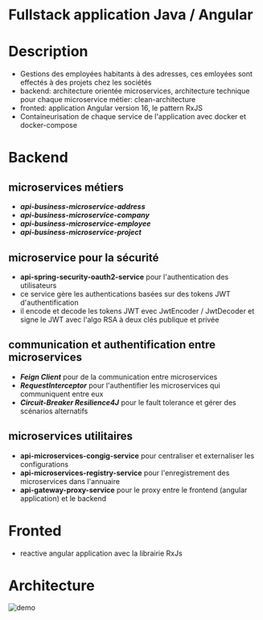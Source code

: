 # Fullstack application Java / Angular
# Description

- Gestions des employées habitants à des adresses, ces emloyées sont effectés à des projets chez les sociétés
- backend: architecture orientée microservices, architecture technique pour chaque microservice métier: clean-architecture
- fronted: application Angular version 16, le pattern RxJS
- Containeurisation de chaque service de l'application avec docker et docker-compose

# Backend

## microservices métiers
- ***api-business-microservice-address***
- ***api-business-microservice-company***
- ***api-business-microservice-employee***
- ***api-business-microservice-project***

## microservice pour la sécurité
- **api-spring-security-oauth2-service** pour l'authentication des utilisateurs
- ce service gère les authentications basées sur des tokens JWT d'authentification
- il encode et decode les tokens JWT evec JwtEncoder / JwtDecoder et signe le JWT avec l'algo RSA à deux clés publique et privée 

## communication et authentification entre microservices
- ***Feign Client*** pour de la communication entre microservices
-  ***RequestInterceptor*** pour l'authentifier les microservices qui communiquent entre eux
- ***Circuit-Breaker Resilience4J*** pour le fault tolerance et gérer  des scénarios alternatifs

## microservices utilitaires
- **api-microservices-congig-service** pour  centraliser et externaliser les configurations
- **api-microservices-registry-service** pour l'enregistrement des microservices dans l'annuaire
- **api-gateway-proxy-service** pour le proxy entre le frontend (angular application) et le backend

# Fronted
- reactive angular application avec la librairie RxJs

# Architecture
![demo](https://github.com/placidenduwayo1/fullstack-microservices-application-protected-with-spring-security-oauth2-resource-server/assets/124048212/446d30c3-2871-4120-8a5c-999918e24f19)











